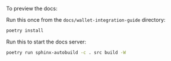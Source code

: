 To preview the docs:

Run this once from the `docs/wallet-integration-guide` directory:

```sh
poetry install
```

Run this to start the docs server:

```sh
poetry run sphinx-autobuild -c . src build -W
```
